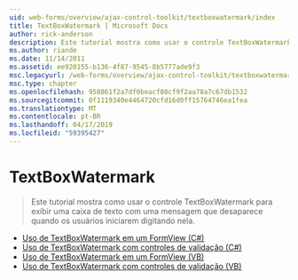 ```yaml
---
uid: web-forms/overview/ajax-control-toolkit/textboxwatermark/index
title: TextBoxWatermark | Microsoft Docs
author: rick-anderson
description: Este tutorial mostra como usar o controle TextBoxWatermark para exibir uma caixa de texto com uma mensagem que desaparece quando os usuários iniciarem digitando nela.
ms.author: riande
ms.date: 11/14/2011
ms.assetid: ee920155-b136-4f87-9545-8b5777ade9f3
msc.legacyurl: /web-forms/overview/ajax-control-toolkit/textboxwatermark
msc.type: chapter
ms.openlocfilehash: 958861f2a7df0beacf80cf9f2aa78a7c67db1532
ms.sourcegitcommit: 0f1119340e4464720cfd16d0ff15764746ea1fea
ms.translationtype: MT
ms.contentlocale: pt-BR
ms.lasthandoff: 04/17/2019
ms.locfileid: "59395427"
---
```

# <a name="textboxwatermark"></a>TextBoxWatermark

> Este tutorial mostra como usar o controle TextBoxWatermark para exibir uma caixa de texto com uma mensagem que desaparece quando os usuários iniciarem digitando nela.


- [Uso de TextBoxWatermark em um FormView (C#)](using-textboxwatermark-in-a-formview-cs.md)
- [Uso de TextBoxWatermark com controles de validação (C#)](using-textboxwatermark-with-validation-controls-cs.md)
- [Uso de TextBoxWatermark em um FormView (VB)](using-textboxwatermark-in-a-formview-vb.md)
- [Uso de TextBoxWatermark com controles de validação (VB)](using-textboxwatermark-with-validation-controls-vb.md)
